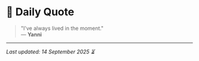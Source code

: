 # 📜 Daily Quote

> "I've always lived in the moment."  
> — **Yanni**

---

_Last updated: 14 September 2025 ⏳_
